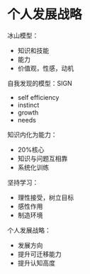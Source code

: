 # 个人发展战略

冰山模型：
- 知识和技能
- 能力
- 价值观，性感，动机

自我发现的模型：SIGN
- self efficiency
- instinct
- growth
- needs

知识内化为能力：
- 20%核心
- 知识与问题互相靠
- 系统化训练

坚持学习：
- 理性接受，树立目标
- 感性作用
- 制造环境

个人发展战略：
- 发展方向
- 提升可迁移能力
- 提升认知高度
